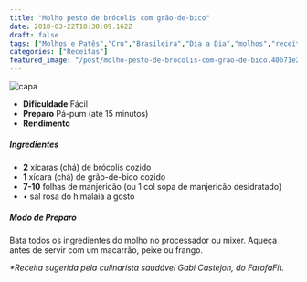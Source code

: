 ```yaml
---
title: "Molho pesto de brócolis com grão-de-bico"
date: 2018-03-22T18:30:09.162Z
draft: false
tags: ["Molhos e Patês","Cru","Brasileira","Dia a Dia","molhos","receita saudável"]
categories: ["Receitas"]
featured_image: "/post/molho-pesto-de-brocolis-com-grao-de-bico.40b71e2c.jpg"
---
```


![capa](/post/molho-pesto-de-brocolis-com-grao-de-bico.40b71e2c.jpg)

*   **Dificuldade** Fácil
*   **Preparo** Pá-pum (até 15 minutos)
*   **Rendimento**

##### Ingredientes

*   **2** xícaras (chá) de brócolis cozido
*   **1** xícara (chá) de grão-de-bico cozido
*   **7-10** folhas de manjericão (ou 1 col sopa de manjericão desidratado)
*   • sal rosa do himalaia a gosto

##### Modo de Preparo

Bata todos os ingredientes do molho no processador ou mixer. Aqueça antes de servir com um macarrão, peixe ou frango.

_*Receita sugerida pela culinarista saudável Gabi Castejon, do FarofaFit._
